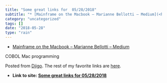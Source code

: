 ```yaml
---
title: "Some great links for  05/28/2018"
subtitle: "* [Mainframe on the Macbook – Marianne Bellotti – Medium](<https://medium.com/@bellmar/mainframe-on-..."
category: "uncategorized"
tags: []
date: "2018-05-28"
type: "rain"
---
```

* [Mainframe on the Macbook – Marianne Bellotti – Medium](<https://medium.com/@bellmar/mainframe-on-the-macbook-51bc1806d869?source=userActivityShare-d383785221d0-1527427174>)

COBOL Mac programming

Posted from [Diigo](<https://www.diigo.com>). The rest of my favorite links
are [here](<https://www.diigo.com/user/pitosalas>).


* **Link to site:** **[Some great links for  05/28/2018](None)**